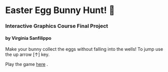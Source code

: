 # **Easter Egg Bunny Hunt!** :rabbit2:
### Interactive Graphics Course Final Project 
#### by Virginia Sanfilippo

Make your bunny collect the eggs without falling into the wells! To jump use the up arrow [↑] key.

Play the game [here](https://sapienzainteractivegraphicscourse.github.io/final-project-vs/) .
